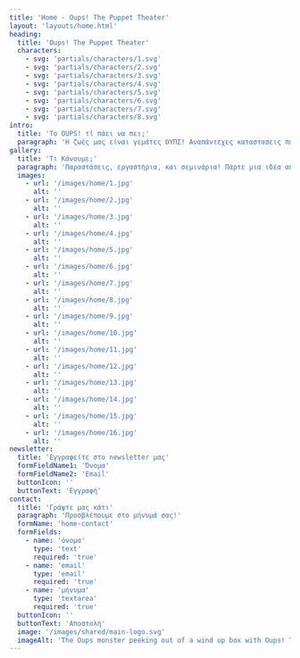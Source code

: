```yaml
---
title: 'Home - Oups! The Puppet Theater'
layout: 'layouts/home.html'
heading:
  title: 'Oups! The Puppet Theater'
  characters:
    - svg: 'partials/characters/1.svg'
    - svg: 'partials/characters/2.svg'
    - svg: 'partials/characters/3.svg'
    - svg: 'partials/characters/4.svg'
    - svg: 'partials/characters/5.svg'
    - svg: 'partials/characters/6.svg'
    - svg: 'partials/characters/7.svg'
    - svg: 'partials/characters/8.svg'
intro:
  title: 'Το OUPS! τί πάει να πει;'
  paragraph: 'Η ζωές μας είναι γεμάτες ΟΥΠΣ! Αναπάντεχες καταστασεις που μας κρατάνε πάντα σε εγρήγορση. Με την καρδιά ανοιχτή ψαχνουμε την χαρά σε όσα ΟΥΠΣ! Και αν προκύψουν και τα μεταμορφώνουμε σε γνώση και παιχνίδι. Έσύ πόσα ΟΥΠΣ! έχεις κάνει σήμερα?!'
gallery:
  title: 'Τι Κάνουμε;'
  paragraph: 'Παραστάσεις, εργαστήρια, και σεμινάρια! Πάρτε μια ιδέα από τη δουλειά μας.'
  images:
    - url: '/images/home/1.jpg'
      alt: ''
    - url: '/images/home/2.jpg'
      alt: ''
    - url: '/images/home/3.jpg'
      alt: ''
    - url: '/images/home/4.jpg'
      alt: ''
    - url: '/images/home/5.jpg'
      alt: ''
    - url: '/images/home/6.jpg'
      alt: ''
    - url: '/images/home/7.jpg'
      alt: ''
    - url: '/images/home/8.jpg'
      alt: ''
    - url: '/images/home/9.jpg'
      alt: ''
    - url: '/images/home/10.jpg'
      alt: ''
    - url: '/images/home/11.jpg'
      alt: ''
    - url: '/images/home/12.jpg'
      alt: ''
    - url: '/images/home/13.jpg'
      alt: ''
    - url: '/images/home/14.jpg'
      alt: ''
    - url: '/images/home/15.jpg'
      alt: ''
    - url: '/images/home/16.jpg'
      alt: ''
newsletter:
  title: 'Εγγραφείτε στο newsletter μας'
  formFieldName1: 'Όνομα'
  formFieldName2: 'Email'
  buttonIcon: ''
  buttonText: 'Εγγραφή'
contact:
  title: 'Γράψτε μας κάτι'
  paragraph: 'Προσβλέπουμε στο μήνυμά σας!'
  formName: 'home-contact'
  formFields:
    - name: 'όνομα'
      type: 'text'
      required: 'true'
    - name: 'email'
      type: 'email'
      required: 'true'
    - name: 'μήνυμα'
      type: 'textarea'
      required: 'true'
  buttonIcon: ''
  buttonText: 'Αποστολή'
  image: '/images/shared/main-logo.svg'
  imageAlt: 'The Oups monster peeking out of a wind up box with Oups! The Puppet Theater written on the box.'
---
```

